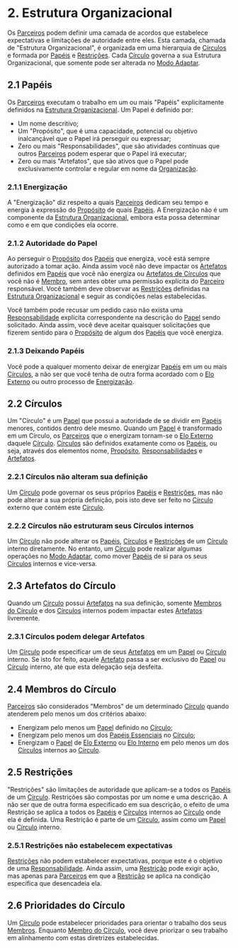 # 2. Estrutura Organizacional

Os [Parceiros](organizacao.md#parceiros) podem definir uma camada de acordos que estabelece expectativas e limitações de autoridade entre eles. Esta camada, chamada de "Estrutura Organizacional", é organizada em uma hierarquia de [Círculos](estrutura-organizacional.md#circulos) e formada por [Papéis](estrutura-organizacional.md#papeis) e [Restrições](estrutura-organizacional.md#restricoes). Cada [Círculo](estrutura-organizacional.md#circulos) governa a sua Estrutura Organizacional, que somente pode ser alterada no [Modo Adaptar](reunioes-de-circulo.md#modo-adaptar).

## 2.1 Papéis

Os [Parceiros](organizacao.md#parceiros) executam o trabalho em um ou mais "Papéis" explicitamente definidos na [Estrutura Organizacional](estrutura-organizacional.md). Um Papel é definido por:

* Um nome descritivo;
* Um "Propósito", que é uma capacidade, potencial ou objetivo inalcançável que o Papel irá perseguir ou expressar;
* Zero ou mais "Responsabilidades", que são atividades contínuas que outros [Parceiros](organizacao.md#parceiros) podem esperar que o Papel irá executar;
* Zero ou mais "Artefatos", que são ativos que o Papel pode exclusivamente controlar e regular em nome da [Organização](organizacao.md).

### 2.1.1 Energização

A "Energização" diz respeito a quais [Parceiros](organizacao.md#parceiros) dedicam seu tempo e energia à expressão do [Propósito](estrutura-organizacional.md#papeis) de quais [Papéis](estrutura-organizacional.md#papeis). A Energização não é um componente da [Estrutura Organizacional](estrutura-organizacional.md), embora esta possa determinar como e em que condições ela ocorre.

### 2.1.2 Autoridade do Papel

Ao perseguir o [Propósito](estrutura-organizacional.md#papeis) dos [Papéis](estrutura-organizacional.md#papeis) que energiza, você está sempre autorizado a tomar ação. Ainda assim você não deve impactar os [Artefatos](estrutura-organizacional.md#papeis) definidos em [Papéis](estrutura-organizacional.md#papeis) que você não energiza ou [Artefatos de Círculos](estrutura-organizacional.md#artefatos-do-circulo) que você não é [Membro](estrutura-organizacional.md#membros-do-circulo), sem antes obter uma permissão explícita do [Parceiro](organizacao.md#parceiros) responsável. Você também deve observar as [Restrições](estrutura-organizacional.md#restricoes) definidas na [Estrutura Organizacional](estrutura-organizacional.md) e seguir as condições nelas estabelecidas.

Você também pode recusar um pedido caso não exista uma [Responsabilidade](estrutura-organizacional.md#papeis) explícita correspondente na descrição do [Papel](estrutura-organizacional.md#papeis) sendo solicitado. Ainda assim, você deve aceitar quaisquer solicitações que fizerem sentido para o [Propósito](estrutura-organizacional.md#papeis) de algum dos [Papéis](estrutura-organizacional.md#papeis) que você energiza.

### 2.1.3 Deixando Papéis

Você pode a qualquer momento deixar de energizar [Papéis](estrutura-organizacional.md#papeis) em um ou mais [Círculos](estrutura-organizacional.md#circulos), a não ser que você tenha de outra forma acordado com o [Elo Externo](papeis-essenciais.md#elo-externo) ou outro processo de [Energização](estrutura-organizacional.md#energizacao).

## 2.2 Círculos

Um "Círculo" é um [Papel](estrutura-organizacional.md#papeis) que possui a autoridade de se dividir em [Papéis](estrutura-organizacional.md#papeis) menores, contidos dentro dele mesmo. Quando um [Papel](estrutura-organizacional.md#papeis) é transformado em um Círculo, os [Parceiros](organizacao.md#parceiros) que o energizam tornam-se o [Elo Externo](papeis-essenciais.md#elo-externo) daquele [Círculo](estrutura-organizacional.md#circulos). [Círculos](estrutura-organizacional.md#circulos) são definidos exatamente como os [Papéis](estrutura-organizacional.md#papeis), ou seja, através dos elementos nome, [Propósito](estrutura-organizacional.md#papeis), [Responsabilidades](estrutura-organizacional.md#papeis) e [Artefatos](estrutura-organizacional.md#papeis).

### 2.2.1 Círculos não alteram sua definição

Um [Círculo](estrutura-organizacional.md#circulos) pode governar os seus próprios [Papéis](estrutura-organizacional.md#papeis) e [Restrições](estrutura-organizacional.md#restricoes), mas não pode alterar a sua própria definição, pois isto deve ser feito no [Círculo](estrutura-organizacional.md#circulos) externo que contém este [Círculo](estrutura-organizacional.md#circulos).

### 2.2.2 Círculos não estruturam seus Círculos internos

Um [Círculo](estrutura-organizacional.md#circulos) não pode alterar os [Papéis](estrutura-organizacional.md#papeis), [Círculos](estrutura-organizacional.md#circulos) e [Restrições](estrutura-organizacional.md#restricoes) de um [Círculo](estrutura-organizacional.md#circulos) interno diretamente. No entanto, um [Círculo](estrutura-organizacional.md#circulos) pode realizar algumas operações no [Modo Adaptar](reunioes-de-circulo.md#modo-adaptar), como mover [Papéis](estrutura-organizacional.md#papeis) de si para os seus [Círculos](estrutura-organizacional.md#circulos) internos e vice-versa.

## 2.3 Artefatos do Círculo

Quando um [Círculo](estrutura-organizacional.md#circulos) possui [Artefatos](estrutura-organizacional.md#papeis) na sua definição, somente [Membros do Círculo](estrutura-organizacional.md#membros-do-circulo) e dos [Círculos](estrutura-organizacional.md#circulos) internos podem impactar estes [Artefatos](estrutura-organizacional.md#papeis) livremente.

### 2.3.1 Círculos podem delegar Artefatos

Um [Círculo](estrutura-organizacional.md#circulos) pode especificar um de seus [Artefatos](estrutura-organizacional.md#papeis) em um [Papel](estrutura-organizacional.md#papeis) ou [Círculo](estrutura-organizacional.md#circulos) interno. Se isto for feito, aquele [Artefato](estrutura-organizacional.md#papeis) passa a ser exclusivo do [Papel](estrutura-organizacional.md#papeis) ou [Círculo](estrutura-organizacional.md#circulos) interno, até que esta delegação seja desfeita.

## 2.4 Membros do Círculo

[Parceiros](organizacao.md#parceiros) são considerados "Membros" de um determinado [Círculo](estrutura-organizacional.md#circulos) quando atenderem pelo menos um dos critérios abaixo:

* Energizam pelo menos um [Papel](estrutura-organizacional.md#papeis) definido no [Círculo](estrutura-organizacional.md#circulos);
* Energizam pelo menos um dos [Papéis Essenciais](papeis-essenciais.md) no [Círculo](estrutura-organizacional.md#circulos);
* Energizam o [Papel](estrutura-organizacional.md#papeis) de [Elo Externo](papeis-essenciais.md#elo-externo) ou [Elo Interno](papeis-essenciais.md#elo-interno) em pelo menos um dos [Círculos](estrutura-organizacional.md#circulos) internos ao [Círculo](estrutura-organizacional.md#circulos).

## 2.5 Restrições

"Restrições" são limitações de autoridade que aplicam-se a todos os [Papéis](estrutura-organizacional.md#papeis) de um [Círculo](estrutura-organizacional.md#circulos). Restrições são compostas por um nome e uma descrição. A não ser que de outra forma especificado em sua descrição, o efeito de uma Restrição se aplica a todos os [Papéis](estrutura-organizacional.md#papeis) e [Círculos](estrutura-organizacional.md#circulos) internos ao [Círculo](estrutura-organizacional.md#circulos) onde ela é definida. Uma Restrição é parte de um [Círculo](estrutura-organizacional.md#circulos), assim como um [Papel](estrutura-organizacional.md#papeis) ou [Círculo](estrutura-organizacional.md#circulos) interno.

### 2.5.1 Restrições não estabelecem expectativas

[Restrições](estrutura-organizacional.md#restricoes) não podem estabelecer expectativas, porque este é o objetivo de uma [Responsabilidade](estrutura-organizacional.md#papeis). Ainda assim, uma [Restrição](estrutura-organizacional.md#restricoes) pode exigir ação, mas apenas para [Parceiros](organizacao.md#parceiros) em que a [Restrição](estrutura-organizacional.md#restricoes) se aplica na condição específica que desencadeia ela.

## 2.6 Prioridades do Círculo

Um [Círculo](estrutura-organizacional.md#circulos) pode estabelecer prioridades para orientar o trabalho dos seus [Membros](estrutura-organizacional.md#membros-do-circulo). Enquanto [Membro do Círculo](estrutura-organizacional.md#membros-do-circulo), você deve priorizar o seu trabalho em alinhamento com estas diretrizes estabelecidas.


